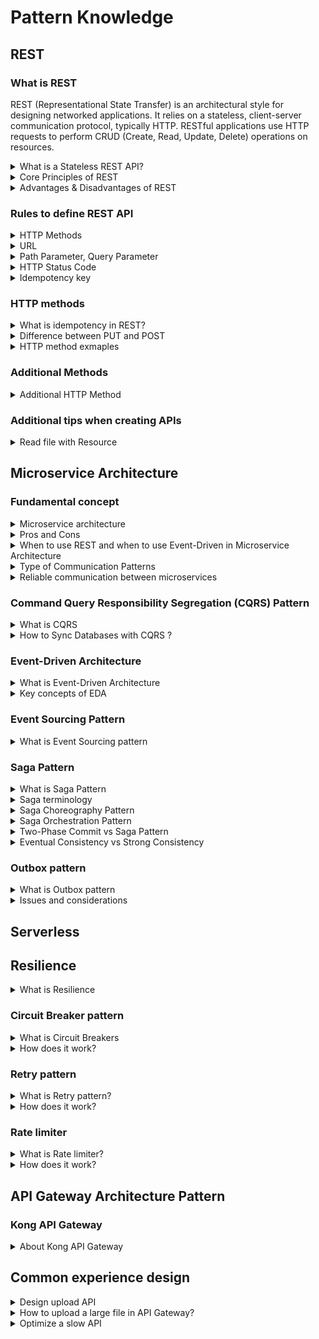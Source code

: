 # Pattern Knowledge
## REST

### What is REST
REST (Representational State Transfer) is an architectural style for designing networked applications. It relies on a stateless, client-server communication protocol, typically HTTP. RESTful applications use HTTP requests to perform CRUD (Create, Read, Update, Delete) operations on resources.

<details>
  <summary>What is a Stateless REST API?</summary>
  <br/>

   Stateless REST APIs do not establish or maintain client sessions. Clients are responsible for providing all necessary information in each request, such as authentication tokens, credentials, or context data. The server does not store client-specific session data.
  
</details>

<details>
  <summary>Core Principles of REST</summary>
  <br/>

  + Client/Server - Client are separated from servers by a well-defined interface.
  + Stateless - each request from the client to the server must contain all of the information necessary to establish and complete a request.
  + Cacheability - Responses must define themselves as cacheable or non-cacheable (`Cache-Control: max-age=3600` - the header indicates that the response can be cached for 3600)
  + Uniform Interface - The uniform interface includes using standard HTTP verbs (GET, POST, PUT, DELETE, etc.), standard HTTP error responses, and resource identification through URI.
  
</details>

<details>
  <summary>Advantages & Disadvantages of REST</summary>
  <br/>

  **Advantages of REST:**

  + **Simple and Ease of Use:** REST APIs use standard HTTP methods (GET, POST, PUT, DELETE), making them easy to understand and implement.
  + **Performance:** RESTful APIs can be cached, which can improve performance and reduce load on the server.
  + **Flexibility:** RESTful APIs REST APIs can return data in multiple formats, such as JSON, XML, or plain text.
  + **Scalability:** REST APIs are stateless, meaning each request from a client to server must contain all the information the server needs to fulfill that request. This makes it easier to scale applications horizontally.
  + **Platform independence:** RESTful APIs are platform-independent, as they can be accessed from any device or programming language.

  _Exmaple:_
  + _Scalability:_ For example, a social media platform can handle millions of users by distributing requests across multiple servers.
  + _Flexibility:_ For example, a weather app might use JSON for its mobile app and XML for its web service.
  + _Caching:_ For instance, a news website can cache the results of popular articles, reducing the load on the server.

  **Disadvantages of REST:**

  + **Security Concerns:** REST APIs rely on HTTP, which can be less secure compared to other protocols like SOAP. 
  + **Lack of Standardization:** While REST is a set of guidelines, it doesn’t enforce strict standards. This can lead to inconsistencies in how APIs

  _Exmaple:_
  _Security Concerns:_ For example, if an API does not use HTTPS, sensitive data like user credentials can be intercepted.
  _Lack of Standardization:_ For instance, one API might use PUT for updates, while another uses PATCH.
</details>

### Rules to define REST API

<details>
  <summary>HTTP Methods</summary>
  <br/>

  + **GET:** Use `GET` requests to fetch data from the server without modifying it.
  + **POST:** Use `POST` requests to create new resources.
  + **PUT:** Use `PUT` requests to update an existing resource or create a resource if it does not exist.
  + **DELETE:** Use `DELETE` requests to delete a resource.
  + **PATCH:** Use `PATCH` requests to update a piece of resource.

  _Note:_ And `GET`, `PUT`, `DELETE` should be idempotent.
</details>

<details>
  <summary>URL</summary>
  <br/>

  + **Use Nouns, Not Verbs:** URLs should use resources (nouns) rather than actions (verbs). For example, use `/users`.
  + **Use Plural Nouns:** Use plural nouns to represent collections of resources. For example, `/users`.
  + **Hierarchical Structure:** Use a hierarchical structure to represent relationships between resources. For example, `/users/{userId}/orders` to represent orders for a specific user.
  + **Query Parameters for Filtering:** Use query parameters to filter, sort, or paginate resources. For example, `/users?sort=asc&limit=10`
  + **Versioning:** Include versioning in your URLs to manage changes over time. For example, `/v1/users`.

</details>

<details>
  <summary>Path Parameter, Query Parameter</summary>
  <br/>

  **Path Parameters:** are used to identify specific resources. 
  
  _Example:_ we have user id is `123` then we should use path parameter for URL.

  **Query Parameter:** are used to filter, sort, or paginate resources. They are appended to the end of the URL and follow a question mark (`?`).
  
  _Example:_ /users?sort=age&limit=10&page=2

</details>

<details>
  <summary>HTTP Status Code</summary>
  <br/>

  Send the right HTTP Status Code in response.

  + **2xx: Successful Responses**: The codes indicate that the request was successfully 
    + **200 OK**: The request was successful, and the server returned the requested resource.
    + **201 Created**: The request was successful, and a new resource was created as a result.
    + **204 No Content**: The request was successful, but there is no content to return.
  + **4xx: Client Error Responses**: The codes indicate that there was an error with the request made by the client.
    + **400 Bad Request**: The server could not understand the request due to invalid syntax.
    + **403 Forbidden:** The client does not have access rights to the content.
    + **404 Not Found:** The server cannot find the requested resource.

  To handle errors effectively, we need to implement exception handling that assigns the appropriate error
codes. For example:
  + 404 Not Found for EntityNotFoundException
  + 400 Bad Request for IllegalArgumentException

</details>

<details>
  <summary>Idempotency key</summary>
  <br/>

  An idempotency key works by ensuring that a particular operation is performed only once, even if the same request is sent multiple times. Idempotency keys are particularly useful with `POST` & `PATCH` HTTP methods.

  + **Client Generates Key:** The client generates a unique idempotency key for the request. This key is usually a **UUID** or another unique identifier.
  + **Client Sends Request with Key:** The client sends the request to the server, including the idempotency key in the request headers or body.
  + **Server Checks Key:** Upon receiving the request, the server checks if the idempotency key has already been used. This involves looking up the key in a database or cache where previously processed keys are stored.
  + **Process or Retrieve Result:** If the key is new, the server processes the request as usual and stores the result along with the idempotency key. If the key exists, the server retrieves the stored result associated with that key and returns it, without reprocessing the request.
  + **Return Response:** The server returns the response to the client. If the request was processed for the first time, it returns the new result. If the request was a duplicate, it returns the previously stored result.

</details>

### HTTP methods

<details>
  <summary>What is idempotency in REST?</summary>
  <br/>

  The idempotency means we can run the operation as many times as we want the outcome will be the same.

  The HTTP methods that are idempotent include `GET`, `PUT`, `DELETE`:
  
  + **GET:** Get a resource multiple times doesn't change its state.
  + **PUT:** Updating a resource with the same data multiple times, the result is still the same state.
  + **DELETE:** Deleting a resource multiple times has the same effect.

  `POST` and `PATCH` are generally not idempotent;
  + **POST:** Used to create new resources. Multiple POST requests can create multiple resources.
  + **PATCH:** Repeating the same PATCH request can lead to different outcomes depending on the initial state of the resource.

  **Importance of Idempotency:** The idempotency is crucial because that operations can be safely retried without causing any side effects.

</details>

<details>
  <summary>Difference between PUT and POST</summary>
  <br/>

The details differences are as follows:

|                      | PUT                                                                         | POST                                                                               |
| -------------------- | --------------------------------------------------------------------------- | ---------------------------------------------------------------------------------- |
| Request Body:        | The PUT body contains the full updated data for the resource.               | POST body only includes data for the new resource.                                 |
| URI Meaning:         | PUT uses the URI to directly identify the resource to update (e.g. user 1). | POST uses the URI to specify the collection where a new resource will be created.  |
| Idempotency:         | PUT is idempotent - the same request gives the same result.                 | POST can produce different results each time.                                      |
| Existing Resources:  | PUT replaces the entire resource with the request body.                     | POST partially updates the resource. (should use PATH)                             |
| New Resources:       | Both PUT and POST can create new resources.                                 | Both PUT and POST can create new resources.                                        |

_Example:_
```
// PUT example  
PUT /users/1
{
  "id": 1,
  "name": "Ichiro",
  "age": 22
}
// This sends a request to replace user 1's record.
```
PUT is limited to creating or updating operations and exclusively acts upon the resource identified by the provided URL.
```
// POST example
POST /users  
{
  "name": "Saburo",
  "age": 18
}
// This sends a request to create a new user.
```
POST is more flexible, and capable of executing various types of processing tasks.

</details>

<details>
  <summary>HTTP method exmaples</summary>
  <br/>

```
GET 	/device-management/devices       : Get all devices
POST 	/device-management/devices       : Create a new device

GET 	/device-management/devices/{id}   : Get the device information identified by "id"
PUT 	/device-management/devices/{id}   : Update the device information identified by "id"
DELETE	/device-management/devices/{id}   : Delete device by "id"
```

```
@RestController
@RequestMapping("/gold/v1")
public class GoldController {

  @GetMapping
  public Page<GoldRequest> getAllGold(
@PageableDefault(page = 0, size = 10, sort = "name", direction = Sort.Direction.DESC) Pageable pageable) {
    return goldService.getAllGold(pageable);
  }

  @GetMapping("/{id}")
  public ResponseEntity<GoldResponse> getGoldById(@PathVariable Long id) {
    GoldResponse goldResponse = goldService.getGoldById(id);
    if (goldResponse != null) {
      return ResponseEntity.ok(goldResponse);
    } else {
      return ResponseEntity.notFound().build();
    }
  }

  @PostMapping
  public ResponseEntity<GoldResponse> createGold(@RequestBody GoldRequest goldRequest) {
    GoldResponse goldResponse = goldService.createGold(goldRequest);
    URI location = ServletUriComponentsBuilder.fromCurrentRequest().path("/{id}")
        .buildAndExpand(goldResponse.getId()).toUri();
    return ResponseEntity.created(location).body(goldResponse);
  }

  @PutMapping("/{id}")
  public ResponseEntity<GoldResponse> updateGold(@PathVariable Long id, @RequestBody GoldRequest goldRequest) {
    GoldResponse goldResponse = goldService.updateGold(id, goldRequest);
    if (goldResponse != null) {
      return ResponseEntity.ok(goldResponse);
    } else {
      return ResponseEntity.notFound().build();
    }
  }

  @DeleteMapping("/{id}")
  public ResponseEntity<Void> deleteGold(@PathVariable Long id) {
    goldService.deleteGold(id);
    return ResponseEntity.ok().build();
  }
}
```

</details>

### Additional Methods
<details>
  <summary>Additional HTTP Method</summary>
  <br/>

| HTTP Method           | Description          |
| --------------------- | -------------------- |
| PATCH                 | Updates a part of an existing resource. Not idempotent.                 |
| HEAD.                 | Similar to GET, but only returns the header information, not the body.  |
| OPTIONS               | Used to determine the supported methods and options for a resource.     |

</details>

### Additional tips when creating APIs

<details>
  <summary>Read file with Resource</summary>
  <br/>

  The `Resource` class is a high-level abstraction provided by Spring. Using a Resource over an InputStream has the following benefits:
  + `Resource` provides additional metadata about the resource.
  + It’s possible to use a `Resource` in conjunction with other Spring abstractions.
  + It’s easier to mock.

  _Example:_
  ```
    @GetMapping("/{id}")
    public ResponseEntity<InputStreamResource> getFile(@PathVariable Long id) {
        InputStreamResource fileStream = fileService.getFileAsStream(id);

        if (fileStream != null) {
            Optional<FileEntity> fileEntityOptional = fileService.getFile(id);
            FileEntity fileEntity = fileEntityOptional.get();
            return ResponseEntity.ok()
                    .header(HttpHeaders.CONTENT_DISPOSITION, "attachment; filename=\"" + fileEntity.getFileName() + "\"")
                    .body(fileStream);
        } else {
            return new ResponseEntity<>(HttpStatus.NOT_FOUND);
        }
    }
  ```
</details>

## Microservice Architecture
### Fundamental concept
<details>
  <summary>Microservice architecture</summary>
  <br/>

  Microservice architecture is an architectural style that structures an application as a collection of services. Each service is created independently, and each one runs a unique process and usually manages its own database. 

  **Core principle:** Breaking down a large application into smaller, independent services.

  _Example:_
Imagine an e-commerce application. In a monolithic architecture, all functionalities like user management, product catalog, order processing, and payment would be part of a single codebase. In a microservice architecture, these functionalities would be split into separate services: _User Service_, _Product Service_, _Order Service_, _Payment Service_
+ User Service: Manages user accounts and authentication.
+ Product Service: Handles product catalog and inventory.
+ Order Service: Manages order processing and tracking.
+ Payment Service: Handles payment processing.

Each service can be developed, deployed, and scaled independently. 

</details>

<details>
  <summary>Pros and Cons</summary>
  <br/>

  _Pros:_
  + **Scalability:** Microservices allow for independent scaling of individual services based on demand.
  + **Resilience:** The isolation of services reduces the impact of failures, as a failure in one service.
  + **Flexibility:** Microservices enable the use of different technologies and frameworks for each service.
  + **Maintainability:** Smaller, focused services are generally easier to understand, develop, and maintain.
  + **Continuous delivery:** Microservices can be deployed and updated independently.
  
  _Cons:_
  + **Complexity:** Managing multiple services can be more complex.
  + **Distributed systems challenges:** Communication between services can introduce latency and complexity.
  + **Testing and debugging:** Testing and debugging distributed systems can be challenging.
  + **Data consistency:** Ensuring data consistency across multiple services can be difficult.
  
</details>

<details>
  <summary>When to use REST and when to use Event-Driven in Microservice Architecture</summary>
  <br/>

  **When to Use REST:**
  + **Simple CRUD Operations:** If your microservices need to perform basic Create, Read, Update, and Delete operations.
  + **Synchronous Communication:** When you need immediate responses from your services.
  + **Ease of Implementation:** REST is easier to implement and understand, making it a good choice for simpler applications

  **When to Use REST:**
  + **Asynchronous Processing:** If your services need to process tasks asynchronously, allowing them to continue working without waiting for a response.
  + **High Scalability:** When you need to handle a large volume of events and scale your services independently.
  + **Decoupling Services:** If you want to decouple your services to reduce dependencies and improve fault tolerance.
  + **Complex Workflows:** When your application requires complex workflows that involve multiple services

</details>

<details>
  <summary>Type of Communication Patterns</summary>
  <br/>

  **Synchronous Communication:** In synchronous communication, the client sends a request and waits for a response before continuing its process.

  Pros: 
  + Easier to implement and understand.
  Cons:
  + Services are more dependent on each other.
  + The client has to wait for the response, which can slow down the system.
  
  _Example:_ REST
    
  **Asynchronous Communication:** In asynchronous communication, the client sends a request and continues its process without waiting for a response. The response is handled separately.

  Pros:
  + Services are less dependent on each other.
  + Better suited for handling high loads and distributed systems.  

  Cons:
  + More challenging to implement and debug.
  + The system may not be immediately consistent, which can be a drawback for certain applications.

  + _Example:_ Event-Driven Architecture
   
  ![communication_patterns](/images/communication_patterns.png)

</details>

<details>
  <summary>Reliable communication between microservices</summary>
  <br/>

  Reliable communication between microservices ensures that messages are delivered accurately and timely, even in the face of failures or network issues. To archive **Reliable communication** we can use _messaging system_ like RabbitMQ, Apache Kafka. They aslo support **Idempotency**.
   
  
</details>

### Command Query Responsibility Segregation (CQRS) Pattern

<details>
  <summary>What is CQRS</summary>
  <br/>

  CQRS stands for Command Query Responsibility Segregation. It’s a design pattern separates the responsibility for handling write operations (_command_) and read operations (_query_). CQRS separates reads and writes into _different databases_, **Commands** performs update data, **Queries** performs read data.

  ![](/images/cqrs.png)
  
</details>

<details>
  <summary>How to Sync Databases with CQRS ?</summary>
  <br/>

  When we separate read and write databases in 2 different database, the main consideration is sync these two database in a proper way. So we should sync these 2 databases and keep sync always. There are several ways: 

  _Event-Driven Architecture_
  **Concept:** Use a messaging system like Apache Kafka or RabbitMQ to propagate changes.
  **Synchronization:** When a write operation occurs, an event is published to a message broker. The read database subscribes to these events and updates itself accordingly. Tools like Debezium can monitor the write database for changes and apply these changes to the read database in real-time.

  _Event Sourcing_
  + **Core Principle:** Instead of directly updating the database, CQRS systems using event sourcing store a sequence of events that represent changes to the system's state.
  + **Synchronization:**
    + The system maintains an event stream that records all events that occur.
    + When an event occurs, it is broadcast to event handlers that update the appropriate read models (views) in the read database.

</details>

### Event-Driven Architecture

<details>
  <summary>What is Event-Driven Architecture</summary>
  <br/>

  Event-Driven Architecture is a software architectural pattern where components or services communicate primarily by producing and consuming events.
  
</details>
<details>
  <summary>Key concepts of EDA</summary>
  <br/>

  + **Event:** A representation of a specific occurrence or action.
  + **Producer:** A component that generates events.
  + **Consumer:** A component that processes events.
  + **Message Broker:** A middleware system that manage communication between producers and consumers by handling event routing, storage, and delivery.
  
</details>

### Event Sourcing Pattern
<details>
  <summary>What is Event Sourcing pattern</summary>
  <br/>

</details>

### Saga Pattern
<details>
  <summary>What is Saga Pattern</summary>
  <br/>

  The Saga pattern is a design pattern used to manage data consistency across microservices in distributed transaction scenarios. The Saga architecture pattern provides transaction management using a sequence of local transactions.

  **Types of Saga Pattern**

  There are two types of Saga Pattern:

  + Saga Choreography Pattern
  + Saga Orchestration Pattern
  
</details>
<details>
  <summary>Saga terminology</summary>
  <br/>

  + **Sequence of Local Transactions:** A saga is incluled of multiple local transactions. Each transaction updates the database and triggers the next transaction through a message or event.
  + **Compensating Transactions:** If a transaction fails, the saga executes compensating transactions to undo the changes made by previous transactions, ensuring data consistency.
  + **Choreography vs. Orchestration:** There are two main approaches to implementing the Saga pattern.
  
</details>
<details>
  <summary>Saga Choreography Pattern</summary>
  <br/>

  The Choreography Saga pattern is a way to manage distributed transactions across multiple microservices **without** a central coordinator.

  ![communication_patterns](/images/saga-choreography.png)

  + The order service runs a local transaction, T1, which atomically updates the database and publishes an Order placed message to the message broker.
  + The inventory service subscribes to the order service messages and receives the message that an order has been created.
  + The inventory service runs a local transaction, T2, which atomically updates the database and publishes an Inventory updated message to the message broker.
  + The payment service subscribes to the messages from the inventory service and receives the message that the inventory has been updated.
  + The payment service runs a local transaction, T3, which atomically updates the database with payment details and publishes a Payment processed message to the message broker.

  _Compensating transaction:_ 
  + If the payment fails, the payment service runs a compensatory transaction, C1, which atomically reverts the payment in the database and publishes a Payment failed message to the message broker.
  + The compensatory transactions C2 and C3 are run to restore data consistency.

</details>
<details>
  <summary>Saga Orchestration Pattern</summary>
  <br/>

  The Saga orchestration pattern is a design pattern used to manage data consistency across microservices in distributed transaction scenarios. A single orchestrator is responsible for managing the overall transaction status.

  + **Orchestrator:** A central coordinator that manages the sequence of transactions.
  + **Local Transactions:** Each service performs its own transaction and then triggers the next step.
  + **Compensating Transactions:** If a step fails, the orchestrator triggers compensating transactions to undo the changes made by previous steps.

  ![communication_patterns](/images/saga-orchestration.png)
  
</details>
<details>
  <summary>Two-Phase Commit vs Saga Pattern</summary>
  <br/>

  2PC is suitable for scenarios requiring strict consistency, while Saga is better for systems where availability and resilience are more critical.

  **Two-Phase Commit:**

  + Strong Consistency: Ensures all participating nodes either commit or roll back a transaction, maintaining a consistent state across the system.
  + Synchronous: All participants must be available and agree to commit or roll back, which can lead to blocking if any participant is slow or fails

  **Saga Pattern:**

  **Eventual Consistency:** Ensures that the system will eventually reach a consistent state, but not necessarily immediately.
  **Asynchronous:** Transactions are processed asynchronously, which can improve system availability and reduce blocking.
</details>
<details>
  <summary>Eventual Consistency vs Strong Consistency</summary>
  <br/>

</details>

### Outbox pattern
<details>
  <summary>What is Outbox pattern</summary>
  <br/>
  The Outbox Pattern is a design pattern commonly used in distributed systems to ensure reliable event delivery and to maintain data consistency between the application database and external message brokers (e.g., Kafka, RabbitMQ) or other services.

  **How it works:**

  The Outbox Pattern introduces an outbox table into the database. When an application makes a state change (like creating a new order), it stores the event in this outbox table instead of immediately sending the event to a message broker. This outbox table guarantees that the event is captured in the same transaction with the state change operation.

  + When the application performs a business operation (e.g., creating an order), it writes both the application data (e.g., order record) and the event to the outbox table within a single database transaction.
  + Since both the business operation and the outbox write happen in the same transaction, both are rolled back if there's a failure.
  + There is a separate background process responsible for polling or scanning the outbox table to read new events.
  + It reads these events and publishes them to an external system, such as a Kafka topic. Then background process marks the event as “processed” to avoid reprocessing.
  + In case, external system (e.g., Kafka) is temporarily unavailable, the event remains in the outbox table until it is successfully delivered.

</details>

<details>
  <summary>Issues and considerations</summary>
  <br/>

</details>


## Serverless

## Resilience

<details>
  <summary>What is Resilience</summary>
  <br/>

  Resilience in microservices refers to the ability of an application to withstand failures and continue to operate smoothly.
</details>

### Circuit Breaker pattern
<details>
  <summary>What is Circuit Breakers</summary>
  <br/>

  A circuit breaker is a design pattern used in microservices architecture to prevent cascading failures and provide fallback mechanisms.

  For example: We have a payment system that processes millions of payments every day, and every time a payment fails it sends an email and tries again. If it weren't use the circuit breaker. It would overload the mail server. Bring down the whole system.

  Circuit breakers can provide the best of _both_ sides. The circuit breaker is usually configured on the **client side** (_caller side_).

</details>

<details>
  <summary>How does it work?</summary>
  <br/>

  + **Closed State:** Initially, the circuit breaker is in a closed state. Requests are allowed to pass through to the service.
  + **Open State:** If the service fails a certain number of times within a specified time window, the circuit breaker will transit to an open state. This means that next requests are immediately rejected without trying to contact the service.
  + **Half-Open State:** After a predefined timeout, the circuit breaker moves to a half-open state. A single request is allowed to pass through. If the request is successful, the circuit breaker returns to the closed state. If the request fails, the circuit breaker remains open for another timeout period.

</details>

### Retry pattern
<details>
  <summary>What is Retry pattern?</summary>
  <br/>

  Retry pattern is a strategy in software development that involves reattempting a failed operation after a certain delay. This pattern is often used to handle transient errors or temporary network issues.

  For example, if a network connection is temporarily disrupted, a retry pattern can be used to automatically reattempt the operation after a short delay, increasing the chances of success.

</details>
<details>
  <summary>How does it work?</summary>
  <br/>

  **Initial Request:** When a microservice makes a request to another service, it may encounter an error due to issues like network interruptions.
  **Retry Logic:** If the initial request fails, the Retry Pattern triggers a retry mechanism. This involves automatically resending the request a specified number of times.
  **Backoff Strategy:** To prevent overwhelming the system, the retry pattern uses _backoff strategy_. Backoff strategy manage the timing of retry attempts after a failure.

  _Exmaple:_ 

  + The microservice attempts to fetch data from the external API.
  + The API request fails due to a temporary network issue.
  + _First Retry:_ The microservice waits for a short delay (e.g., 1 second) and retries the fetch.
  + _Second Retry:_ If the second attempt fails, the microservice waits for a longer delay (e.g., 4 seconds) before retrying again.
  + _Subsequent Retries:_ The delay between retries continues to increase (e.g., 16 seconds, 64 seconds, etc.) until a maximum number of retries is reached. (_Exponential Backoff_)

</details>

### Rate limiter

<details>
  <summary>What is Rate limiter?</summary>
  <br/>

  A rate limiter is a mechanism that controls the rate at which requests are processed. A rate limiter is a mechanism that controls the rate at which requests are processed. It's designed to prevent excessive load on a system.
  
</details>
<details>
  <summary>How does it work?</summary>
  <br/>

  A rate limiter sets a limit on the number of requests that can be processed within a specific time window. When the rate limit is reached, subsequent requests are rejected

  _Example:_ A popular e-commerce website receives a huge of traffic during a sale. The API gateway enforces a rate limit on the number of requests per user or per IP address. This prevents a small number of users from overwhelming the backend services.
  
</details>

## API Gateway Architecture Pattern

### Kong API Gateway

<details>
  <summary>About Kong API Gateway</summary>
  <br/>

  Kong is an open-source API gateway that is **built on top of Nginx**. Its primary purpose is to  manage, secure, and extend APIs and microservices.

  Features of Kong API Gateway:
  + **High Performance:** Leveraging Nginx and OpenResty, Kong can handle high traffic with low latency.
  + **Security:** Provides security features such as rate limiting, IP restriction, OAuth2 authentication, and more.
  + **API Management:** Tools for managing the entire API lifecycle, including versioning, monitoring, and documentation.
  + **Extensibility:** Supports numerous plugins for authentication, security, traffic control, and analytics.
  
</details>

## Common experience design
<details>
  <summary>Design upload API</summary>
  <br/>

  **Step 1: Upload File**

  + **Upload to a Temporary Location:** When the user uploads a file, store it in a temporary location in S3 (_file storage_). You can use a specific folder or prefix to differentiate these temporary files.
  + **Generate a Unique Identifier:** Assign a unique identifier to each upload request. This will help in tracking and managing the files.

  **Step 2: Confirm/Cancel the Upload Request**

  + **Confirm Upload:** If the user confirms the upload, move the file from the temporary location to the final destination in S3 (_file storage_). This can be done using the `copyObject` method in S3 and then deleting the original file from the temporary location.
  + **Cancel Upload:** If the user cancels the upload, simply delete the file from the temporary location in S3 using the `deleteObject` method.

</details>
<details>
  <summary>How to upload a large file in API Gateway?</summary>
  <br/>

  The AWS API Gateway has a payload size limit of 10 MB. If the payload exceeds 10MB, API Gateway may reject the request and return an error (_“Error 413 Request entity too large”_). However, there are effective strategies to handle this:
  
  **Lambda Function with Presigned URLs**

  ![](/images/presigned-url-s3-gateway-limit-upload-file.png)

  We can use lambda function to generate the **presigned URLs** to upload file directly to S3.

  Presigned URLs allow you to grant temporary access to objects in your Amazon S3 bucket without exposing your AWS credentials. These URLs are time-limited and can be used to upload or download files securely.

  1. The client requests a presigned URL from your API.
  2. The request is routed to the API Gateway, which triggers the Lambda function.
  3. The Lambda function generates a presigned URL using the AWS SDK.
  4. The presigned URL is returned to the client.
  5. The client uses the presigned URL to upload or download the file.

  _Note:_ We also use **S3 accelerator** + **multipart file upload** to optimize uploading performance.

  **Upload zipped file as the payload**
  
</details>

<details>
  <summary>Optimize a slow API</summary>
  <br/>

  There are several strategies to optimze slow API;

  If you’re using **AWS API Gateway**, there are several specific optimizations you can implement to improve the performance of your API:
  + **Enable Caching:** Use API Gateway’s built-in caching to store responses for a specified TTL (Time to Live).
  + **Enable Compression:** Enable payload compression in API Gateway to reduce the size of the data transferred. Help Faster data transfer and reduced bandwidth usage.

  And in the application
  + **Caching:** Implement caching mechanisms to store frequently requested data. This reduces the need to repeatedly fetch the same data from the server.
  + **Asynchronous Processing:** Use `CompletableFuture` to handle multiple tasks.
  + **Database Optimization:** Use indexing, avoid unnecessary joins, avoid N + 1 query problems.
  
</details>
